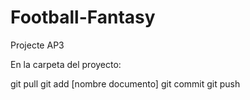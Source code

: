# Football-Fantasy
Projecte AP3

En la carpeta del proyecto:

git pull
git add [nombre documento]
git commit
git push

